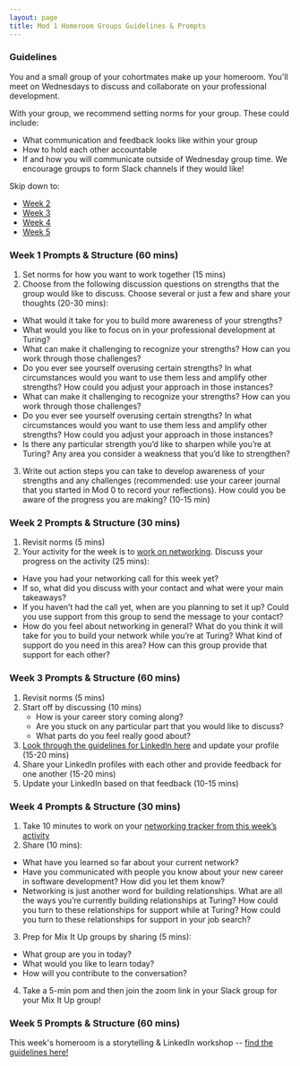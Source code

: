 ```yaml
---
layout: page
title: Mod 1 Homeroom Groups Guidelines & Prompts
---
```


### Guidelines
You and a small group of your cohortmates make up your homeroom. You'll meet on Wednesdays to discuss and collaborate on your professional development.

With your group, we recommend setting norms for your group. These could include:

* What communication and feedback looks like within your group
* How to hold each other accountable
* If and how you will communicate outside of Wednesday group time. We encourage groups to form Slack channels if they would like!

Skip down to:
* [Week 2](#week-2)
* [Week 3](#week-3)
* [Week 4](#week-4)
* [Week 5](#week-5)

### Week 1 Prompts & Structure (60 mins)
1. Set norms for how you want to work together (15 mins)
2. Choose from the following discussion questions on strengths that the group would like to discuss. Choose several or just a few and share your thoughts (20-30 mins):

  * What would it take for you to build more awareness of your strengths?
  * What would you like to focus on in your professional development at Turing?
  * What can make it challenging to recognize your strengths? How can you work through those challenges?
  * Do you ever see yourself overusing certain strengths? In what circumstances would you want to use them less and amplify other strengths? How could you adjust your approach in those instances?
  * What can make it challenging to recognize your strengths? How can you work through those challenges?
  * Do you ever see yourself overusing certain strengths? In what circumstances would you want to use them less and amplify other strengths? How could you adjust your approach in those instances?
  * Is there any particular strength you’d like to sharpen while you’re at Turing? Any area you consider a weakness that you’d like to strengthen?
3. Write out action steps you can take to develop awareness of your strengths and any challenges (recommended: use your career journal that you started in Mod 0 to record your reflections). How could you be aware of the progress you are making? (10-15 min)

### Week 2 Prompts & Structure (30 mins) <a name="week-2"></a>
1. Revisit norms (5 mins)
2. Your activity for the week is to [work on networking](/module_one/week_2_networking_activity). Discuss your progress on the activity (25 mins):

* Have you had your networking call for this week yet? 
* If so, what did you discuss with your contact and what were your main takeaways? 
* If you haven’t had the call yet, when are you planning to set it up? Could you use support from this group to send the message to your contact?
* How do you feel about networking in general? What do you think it will take for you to build your network while you’re at Turing? What kind of support do you need in this area? How can this group provide that support for each other?  

### Week 3 Prompts & Structure (60 mins) <a name="week-3"></a>
1. Revisit norms (5 mins)
2. Start off by discussing (10 mins)
   * How is your career story coming along? 
   * Are you stuck on any particular part that you would like to discuss? 
   * What parts do you feel really good about? 
3. [Look through the guidelines for LinkedIn here](/resources/branding_resources) and update your profile (15-20 mins)
4. Share your LinkedIn profiles with each other and provide feedback for one another (15-20 mins)
5. Update your LinkedIn based on that feedback (10-15 mins)

### Week 4 Prompts & Structure (30 mins) <a name="week-4"></a>
1. Take 10 minutes to work on your [networking tracker from this week’s activity](/module_one/week_4_networking_activity)
2. Share (10 mins):
  * What have you learned so far about your current network?
  * Have you communicated with people you know about your new career in software development? How did you let them know?
  * Networking is just another word for building relationships. What are all the ways you’re currently building relationships at Turing? How could you turn to these relationships for support while at Turing? How could you turn to these relationships for support in your job search? 
3. Prep for Mix It Up groups by sharing (5 mins):
  * What group are you in today?
  * What would you like to learn today? 
  * How will you contribute to the conversation?
4. Take a 5-min pom and then join the zoom link in your Slack group for your Mix It Up group!

### Week 5 Prompts & Structure (60 mins) <a name="week-5"></a>
This week's homeroom is a storytelling & LinkedIn workshop -- [find the guidelines here!](/module_one/week_5_storytelling_linkedin_workshop)
